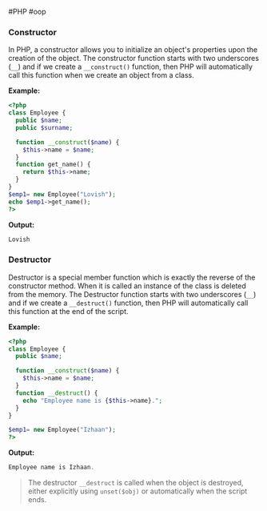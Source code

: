 #PHP #oop 

### Constructor

In PHP, a constructor allows you to initialize an object's properties upon the creation of the object. The constructor function starts with two underscores (`__`) and if we create a `__construct()` function, then PHP will automatically call this function when we create an object from a class. 

**Example:**

```php
<?php
class Employee {
  public $name;
  public $surname;

  function __construct($name) {
    $this->name = $name;
  }
  function get_name() {
    return $this->name;
  }
}
$emp1= new Employee("Lovish");
echo $emp1->get_name();
?>
```

**Output:**

```php
Lovish
```

### Destructor

Destructor is a special member function which is exactly the reverse of the constructor method. When it is called an instance of the class is deleted from the memory. The Destructor function starts with two underscores (`__`) and if we create a `__destruct()` function, then PHP will automatically call this function at the end of the script. 

**Example:**

```php
<?php
class Employee {
  public $name;

  function __construct($name) {
    $this->name = $name;
  }
  function __destruct() {
    echo "Employee name is {$this->name}.";
  }
}

$emp1= new Employee("Izhaan");
?>
```

**Output:**

```php
Employee name is Izhaan.
```

>The destructor `__destruct` is called when the object is destroyed, either explicitly using `unset($obj)` or automatically when the script ends.


